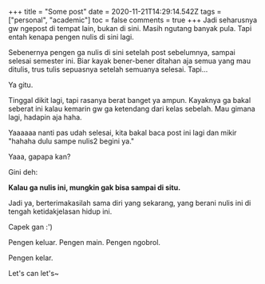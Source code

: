 +++
title = "Some post"
date = 2020-11-21T14:29:14.542Z
tags = ["personal", "academic"]
toc = false
comments = true
+++
Jadi seharusnya gw ngepost di tempat lain, bukan di sini. <!--more--> Masih ngutang banyak pula. Tapi entah kenapa pengen nulis di sini lagi.

Sebenernya pengen ga nulis di sini setelah post sebelumnya, sampai selesai semester ini. Biar kayak bener-bener ditahan aja semua yang mau ditulis, trus tulis sepuasnya setelah semuanya selesai. Tapi...

Ya gitu.

Tinggal dikit lagi, tapi rasanya berat banget ya ampun. Kayaknya ga bakal seberat ini kalau kemarin gw ga ketendang dari kelas sebelah. Mau gimana lagi, hadapin aja haha.

Yaaaaaa nanti pas udah selesai, kita bakal baca post ini lagi dan mikir "hahaha dulu sampe nulis2 begini ya."

Yaaa, gapapa kan?

Gini deh:

**Kalau ga nulis ini, mungkin gak bisa sampai di situ.**

Jadi ya, berterimakasilah sama diri yang sekarang, yang berani nulis ini di tengah ketidakjelasan hidup ini.

Capek gan :')

Pengen keluar. Pengen main. Pengen ngobrol.

Pengen kelar.

Let's can let's~
